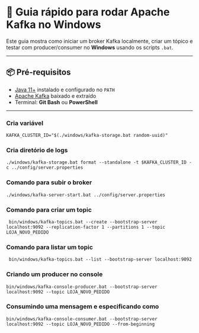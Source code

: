 # 🚀 Guia rápido para rodar Apache Kafka no Windows

Este guia mostra como iniciar um broker Kafka localmente, criar um tópico e testar com producer/consumer no **Windows** usando os scripts `.bat`.

---

## 📦 Pré-requisitos

- [Java 11+](https://adoptium.net/) instalado e configurado no `PATH`
- [Apache Kafka](https://kafka.apache.org/downloads) baixado e extraído
- Terminal: **Git Bash** ou **PowerShell**

---

### Cria variável

````shell
KAFKA_CLUSTER_ID="$(./windows/kafka-storage.bat random-uuid)"
````

### Cria diretório de logs

````shell
./windows/kafka-storage.bat format --standalone -t $KAFKA_CLUSTER_ID -c ../config/server.properties
````

### Comando para subir o broker

````shell
./windows/kafka-server-start.bat ../config/server.properties
````

### Comando para criar um topic

````shell
 bin/windows/kafka-topics.bat --create --bootstrap-server localhost:9092 --replication-factor 1 --partitions 1 --topic LOJA_NOVO_PEDIDO
````

### Comando para listar um topic

````shell
 bin/windows/kafka-topics.bat --list --bootstrap-server localhost:9092
````

### Criando um producer no console

````shell
bin/windows/kafka-console-producer.bat --bootstrap-server localhost:9092 --topic LOJA_NOVO_PEDIDO 
````

### Consumindo uma mensagem e especificando como

````shell
bin/windows/kafka-console-consumer.bat --bootstrap-server localhost:9092 --topic LOJA_NOVO_PEDIDO --from-beginning
````
